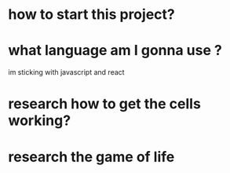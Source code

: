 # how to start this project?
# what language am I gonna use ?
im sticking with javascript and react 
# research how to get the cells working?
# research the game of life 
